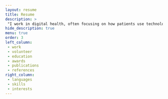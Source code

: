 ```yaml
---
layout: resume
title: Resume
description: >
 "I work in digital health, often focusing on how patients use technology to interact with their care."
hide_description: true
menu: true
order: 3
left_column:
 - work
 - volunteer
 - education
 - awards
 - publications
 - references
right_column:
 - languages
 - skills
 - interests
---
```

